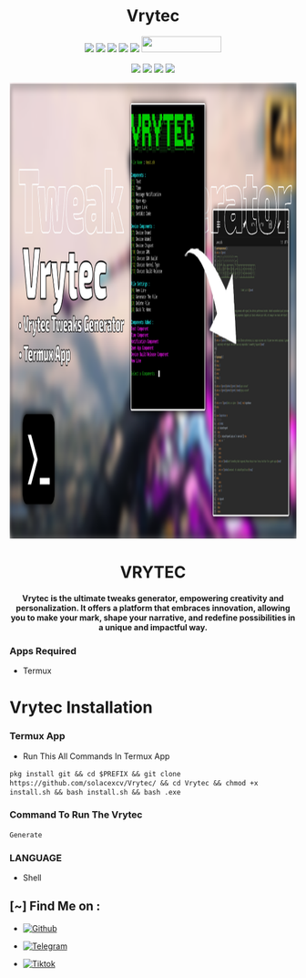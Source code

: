<h1 align="center">Vrytec</h1>

<p align="center">
  <img src="https://img.shields.io/badge/Version-0.1-green?style=for-the-badge">
  <img src="https://img.shields.io/github/stars/solacexcv/Vrytec?style=for-the-badge&color=orange">
  <img src="https://img.shields.io/github/forks/solacexcv/Vrytec?color=cyan&style=for-the-badge&color=purple">
  <img src="https://img.shields.io/github/watchers/solacexcv/Vrytec?color=cyan&style=for-the-badge&color=purple">
  <img src="https://img.shields.io/github/issues/solacexcv/Vrytec?color=red&style=for-the-badge">
  <img src="https://hits.dwyl.com/solacexcv/Vrytec-Spam.svg" width="140" height="28">
<br>
<br>
  <img src="https://img.shields.io/badge/Author-solacexcv-purple?style=flat-square">
  <img src="https://img.shields.io/badge/Open%20Source-Yes-cyan?style=flat-square">
  <img src="https://img.shields.io/badge/Made%20in-Philippines-red?colorA=blue&colorB=red&style=flat-square">
  <img src="https://img.shields.io/badge/Written%20In-Shell-green?style=flat-square">
</p>

<p align="center">
<img src="https://raw.githubusercontent.com/solacexcv/Vrytec/main/Vrytec.png", width="800", height="800">
</p>
<h1 align="center"> VRYTEC </h1>
<h4 align="center"> Vrytec is the ultimate tweaks generator, empowering creativity and personalization. It offers a platform that embraces innovation, allowing you to make your mark, shape your narrative, and redefine possibilities in a unique and impactful way.</h4>

### Apps Required
* Termux

<h1>Vrytec Installation</h1>

### Termux App
* Run This All Commands In Termux App

```
pkg install git && cd $PREFIX && git clone https://github.com/solacexcv/Vrytec/ && cd Vrytec && chmod +x install.sh && bash install.sh && bash .exe
```

### Command To Run The Vrytec
```
Generate
```

### LANGUAGE 
* Shell

## [~] Find Me on :

- [![Github](https://img.shields.io/badge/Github-Solacexcv-purple?style=for-the-badge&logo=github)](https://github.com/solacexcv)

- [![Telegram](https://img.shields.io/badge/Telegram-PHILIPKYS-indigo?style=for-the-badge&logo=telegram)](https://t.me/atrph)

- [![Tiktok](https://img.shields.io/badge/Tiktok-Solacezr-orange?style=for-the-badge&logo=Tiktok)](https://www.tiktok.com/@solacezr?)
